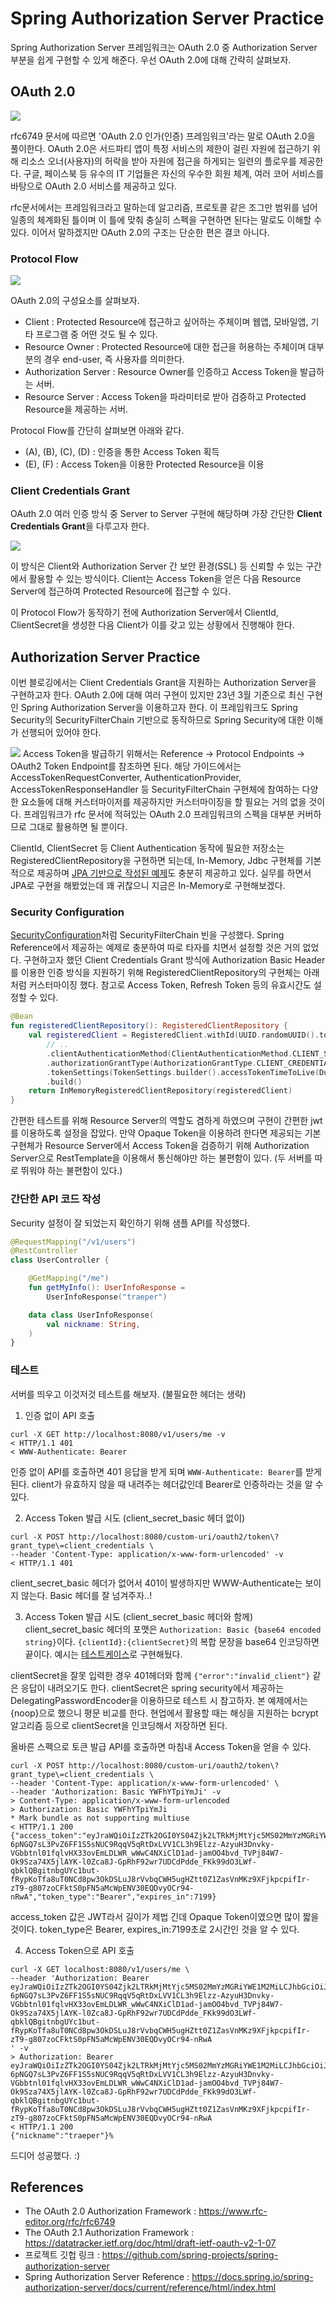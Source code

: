 # Spring Authorization Server Practice
Spring Authorization Server 프레임워크는 OAuth 2.0 중 Authorization Server 부분을 쉽게 구현할 수 있게 해준다.
우선 OAuth 2.0에 대해 간략히 살펴보자. 

## OAuth 2.0
![](./resources/oauth2.png)

rfc6749 문서에 따르면 'OAuth 2.0 인가(인증) 프레임워크'라는 말로 OAuth 2.0을 풀이한다.
OAuth 2.0은 서드파티 앱이 특정 서비스의 제한이 걸린 자원에 접근하기 위해 리소스 오너(사용자)의 허락을 받아 자원에 접근을 하게되는 일련의 플로우를 제공한다.
구글, 페이스북 등 유수의 IT 기업들은 자신의 우수한 회원 체계, 여러 코어 서비스를 바탕으로 OAuth 2.0 서비스를 제공하고 있다.

rfc문서에서는 프레임워크라고 말하는데 알고리즘, 프로토콜 같은 조그만 범위를 넘어 일종의 체계화된 틀이며 이 틀에 맞춰 충실히 스펙을 구현하면 된다는 말로도 이해할 수 있다. 이어서 말하겠지만 OAuth 2.0의 구조는 단순한 편은 결코 아니다.

### Protocol Flow

![](./resources/oauth2-protocol-flow.png)

OAuth 2.0의 구성요소를 살펴보자.
* Client : Protected Resource에 접근하고 싶어하는 주체이며 웹앱, 모바일앱, 기타 프로그램 중 어떤 것도 될 수 있다.
* Resource Owner : Protected Resource에 대한 접근을 허용하는 주체이며 대부분의 경우 end-user, 즉 사용자를 의미한다.
* Authorization Server : Resource Owner를 인증하고 Access Token을 발급하는 서버.
* Resource Server : Access Token을 파라미터로 받아 검증하고 Protected Resource을 제공하는 서버.  

Protocol Flow를 간단히 살펴보면 아래와 같다.
* (A), (B), (C), (D) : 인증을 통한 Access Token 획득
* (E), (F) : Access Token을 이용한 Protected Resource을 이용

### Client Credentials Grant
OAuth 2.0 여러 인증 방식 중 Server to Server 구현에 해당하며 가장 간단한 **Client Credentials Grant**을 다루고자 한다.

![](./resources/client-credentials-grant.png)

이 방식은 Client와 Authorization Server 간 보안 환경(SSL) 등 신뢰할 수 있는 구간에서 활용할 수 있는 방식이다. Client는 Access Token을 얻은 다음 Resource Server에 접근하여 Protected Resource에 접근할 수 있다.

이 Protocol Flow가 동작하기 전에 Authorization Server에서 ClientId, ClientSecret을 생성한 다음 Client가 이를 갖고 있는 상황에서 진행해야 한다.  

## Authorization Server Practice
이번 블로깅에서는 Client Credentials Grant을 지원하는 Authorization Server을 구현하고자 한다. OAuth 2.0에 대해 여러 구현이 있지만 23년 3월 기준으로 최신 구현인 Spring Authorization Server을 이용하고자 한다.
이 프레임워크도 Spring Security의 SecurityFilterChain 기반으로 동작하므로 Spring Security에 대한 이해가 선행되어 있어야 한다.

![](./resources/spring-authorization-server-reference.png)
Access Token을 발급하기 위해서는 Reference -> Protocol Endpoints -> OAuth2 Token Endpoint를 참조하면 된다.
해당 가이드에서는 AccessTokenRequestConverter, AuthenticationProvider, AccessTokenResponseHandler 등 SecurityFilterChain 구현체에 참여하는 다양한 요소들에 대해 커스터마이저를 제공하지만 커스터마이징을 할 필요는 거의 없을 것이다. 프레임워크가 rfc 문서에 적혀있는 OAuth 2.0 프레임워크의 스펙을 대부분 커버하므로 그대로 활용하면 될 뿐이다.

ClientId, ClientSecret 등 Client Authentication 동작에 필요한 저장소는 RegisteredClientRepository을 구현하면 되는데, In-Memory, Jdbc 구현체를 기본적으로 제공하며 [JPA 기반으로 작성된 예제](https://docs.spring.io/spring-authorization-server/docs/current/reference/html/guides/how-to-jpa.html)도 충분히 제공하고 있다. 실무를 하면서 JPA로 구현을 해봤었는데 꽤 귀찮으니 지금은 In-Memory로 구현해보겠다.

### Security Configuration
[SecurityConfiguration](./src/main/kotlin/com/traeper/oauth2/authorization/configuration/SecurityConfiguration.kt)처럼 SecurityFilterChain 빈을 구성했다. Spring Reference에서 제공하는 예제로 충분하여 따로 타자를 치면서 설정할 것은 거의 없었다.
구현하고자 했던 Client Credentials Grant 방식에 Authorization Basic Header를 이용한 인증 방식을 지원하기 위해 RegisteredClientRepository의 구현체는 아래처럼 커스터마이징 했다. 참고로 Access Token, Refresh Token 등의 유효시간도 설정할 수 있다.
```kotlin
@Bean
fun registeredClientRepository(): RegisteredClientRepository {
    val registeredClient = RegisteredClient.withId(UUID.randomUUID().toString())
        // ..
        .clientAuthenticationMethod(ClientAuthenticationMethod.CLIENT_SECRET_BASIC) // Authorization: Basic {base64 encoded String}
        .authorizationGrantType(AuthorizationGrantType.CLIENT_CREDENTIALS) // client_credentials 이용
        .tokenSettings(TokenSettings.builder().accessTokenTimeToLive(Duration.ofHours(2)).build()) // 토큰 2시간 유효
        .build()
    return InMemoryRegisteredClientRepository(registeredClient)
}
```

간편한 테스트를 위해 Resource Server의 역할도 겸하게 하였으며 구현이 간편한 jwt를 이용하도록 설정을 잡았다.
만약 Opaque Token을 이용하려 한다면 제공되는 기본 구현체가 Resource Server에서 Access Token을 검증하기 위해 Authorization Server으로 RestTemplate을 이용해서 통신해야만 하는 불편함이 있다. (두 서버를 따로 뛰워야 하는 불편함이 있다.)

### 간단한 API 코드 작성
Security 설정이 잘 되었는지 확인하기 위해 샘플 API를 작성했다.  

```kotlin
@RequestMapping("/v1/users")
@RestController
class UserController {

    @GetMapping("/me")
    fun getMyInfo(): UserInfoResponse =
        UserInfoResponse("traeper")

    data class UserInfoResponse(
        val nickname: String,
    )
}
```

### 테스트
서버를 띄우고 이것저것 테스트를 해보자. (불필요한 헤더는 생략)

1. 인증 없이 API 호출
```shell
curl -X GET http://localhost:8080/v1/users/me -v
< HTTP/1.1 401
< WWW-Authenticate: Bearer
```
인증 없이 API를 호출하면 401 응답을 받게 되며 `WWW-Authenticate: Bearer`를 받게 된다. client가 유효하지 않을 때 내려주는 헤더값인데 Bearer로 인증하라는 것을 알 수 있다. 

2. Access Token 발급 시도 (client_secret_basic 헤더 없이)
```shell
curl -X POST http://localhost:8080/custom-uri/oauth2/token\?grant_type\=client_credentials \
--header 'Content-Type: application/x-www-form-urlencoded' -v
< HTTP/1.1 401
```
client_secret_basic 헤더가 없어서 401이 발생하지만 WWW-Authenticate는 보이지 않는다. Basic 헤더를 잘 넘겨주자..! 

3. Access Token 발급 시도 (client_secret_basic 헤더와 함께)
client_secret_basic 헤더의 포맷은 `Authorization: Basic {base64 encoded string}`이다.
`{clientId}:{clientSecret}`의 복합 문장을 base64 인코딩하면 끝이다. 예시는 [테스트케이스](./src/test/kotlin/com/traeper/oauth2/authorization/ApplicationTests.kt)로 구현해뒀다.

clientSecret을 잘못 입력한 경우 401헤더와 함께 `{"error":"invalid_client"}` 같은 응답이 내려오기도 한다. clientSecret은 spring security에서 제공하는 DelegatingPasswordEncoder을 이용하므로 테스트 시 참고하자. 본 예제에서는 {noop}으로 했으니 평문 비교를 한다. 현업에서 활용할 때는 해싱을 지원하는 bcrypt 알고리즘 등으로 clientSecret을 인코딩해서 저장하면 된다. 

올바른 스펙으로 토큰 발급 API를 호출하면 마침내 Access Token을 얻을 수 있다.
```shell
curl -X POST http://localhost:8080/custom-uri/oauth2/token\?grant_type\=client_credentials \
--header 'Content-Type: application/x-www-form-urlencoded' \
--header 'Authorization: Basic YWFhYTpiYmJi' -v
> Content-Type: application/x-www-form-urlencoded
> Authorization: Basic YWFhYTpiYmJi
* Mark bundle as not supporting multiuse
< HTTP/1.1 200
{"access_token":"eyJraWQiOiIzZTk2OGI0YS04Zjk2LTRkMjMtYjc5MS02MmYzMGRiYWE1M2MiLCJhbGciOiJSUzI1NiJ9.eyJzdWIiOiJhYWFhIiwiYXVkIjoiYWFhYSIsIm5iZiI6MTY3Nzk1MzQzOSwiaXNzIjoiaHR0cDovL2xvY2FsaG9zdDo4MDgwIiwiZXhwIjoxNjc3OTYwNjM5LCJpYXQiOjE2Nzc5NTM0Mzl9.BApI_joRvSMBcQE4c3U86oJxKwCTf3EGgC-6pNGQ7sL3PvZ6FF1S5sNUC9RqqV5qRtDxLVV1CL3h9Elzz-AzyuH3Dnvky-VGbbtnl01fqlvHX33ovEmLDLWR_wWwC4NXiClD1ad-jamOO4bvd_TVPj84W7-Ok9Sza74X5jlAYK-l0Zca8J-GpRhF92wr7UDCdPdde_FKk99dO3LWf-qbklQBgitnbgUYc1but-fRypKoTfa8uT0NCd8pw3OkDSLuJ8rVvbqCWH5ugHZtt0Z1ZasVnMKz9XFjkpcpifIr-zT9-g807zoCFktS0pFN5aMcWpENV30EQDvyOCr94-nRwA","token_type":"Bearer","expires_in":7199}
```
access_token 값은 JWT라서 길이가 제법 긴데 Opaque Token이였으면 많이 짧을 것이다. token_type은 Bearer, expires_in:7199초로 2시간인 것을 알 수 있다.

4. Access Token으로 API 호출
```shell
curl -X GET localhost:8080/v1/users/me \
--header 'Authorization: Bearer eyJraWQiOiIzZTk2OGI0YS04Zjk2LTRkMjMtYjc5MS02MmYzMGRiYWE1M2MiLCJhbGciOiJSUzI1NiJ9.eyJzdWIiOiJhYWFhIiwiYXVkIjoiYWFhYSIsIm5iZiI6MTY3Nzk1MzQzOSwiaXNzIjoiaHR0cDovL2xvY2FsaG9zdDo4MDgwIiwiZXhwIjoxNjc3OTYwNjM5LCJpYXQiOjE2Nzc5NTM0Mzl9.BApI_joRvSMBcQE4c3U86oJxKwCTf3EGgC-6pNGQ7sL3PvZ6FF1S5sNUC9RqqV5qRtDxLVV1CL3h9Elzz-AzyuH3Dnvky-VGbbtnl01fqlvHX33ovEmLDLWR_wWwC4NXiClD1ad-jamOO4bvd_TVPj84W7-Ok9Sza74X5jlAYK-l0Zca8J-GpRhF92wr7UDCdPdde_FKk99dO3LWf-qbklQBgitnbgUYc1but-fRypKoTfa8uT0NCd8pw3OkDSLuJ8rVvbqCWH5ugHZtt0Z1ZasVnMKz9XFjkpcpifIr-zT9-g807zoCFktS0pFN5aMcWpENV30EQDvyOCr94-nRwA
' -v
> Authorization: Bearer eyJraWQiOiIzZTk2OGI0YS04Zjk2LTRkMjMtYjc5MS02MmYzMGRiYWE1M2MiLCJhbGciOiJSUzI1NiJ9.eyJzdWIiOiJhYWFhIiwiYXVkIjoiYWFhYSIsIm5iZiI6MTY3Nzk1MzQzOSwiaXNzIjoiaHR0cDovL2xvY2FsaG9zdDo4MDgwIiwiZXhwIjoxNjc3OTYwNjM5LCJpYXQiOjE2Nzc5NTM0Mzl9.BApI_joRvSMBcQE4c3U86oJxKwCTf3EGgC-6pNGQ7sL3PvZ6FF1S5sNUC9RqqV5qRtDxLVV1CL3h9Elzz-AzyuH3Dnvky-VGbbtnl01fqlvHX33ovEmLDLWR_wWwC4NXiClD1ad-jamOO4bvd_TVPj84W7-Ok9Sza74X5jlAYK-l0Zca8J-GpRhF92wr7UDCdPdde_FKk99dO3LWf-qbklQBgitnbgUYc1but-fRypKoTfa8uT0NCd8pw3OkDSLuJ8rVvbqCWH5ugHZtt0Z1ZasVnMKz9XFjkpcpifIr-zT9-g807zoCFktS0pFN5aMcWpENV30EQDvyOCr94-nRwA
< HTTP/1.1 200
{"nickname":"traeper"}%
```

드디어 성공했다. :)

## References
* The OAuth 2.0 Authorization Framework : https://www.rfc-editor.org/rfc/rfc6749
* The OAuth 2.1 Authorization Framework : https://datatracker.ietf.org/doc/html/draft-ietf-oauth-v2-1-07
* 프로젝트 깃헙 링크 : https://github.com/spring-projects/spring-authorization-server
* Spring Authorization Server Reference : https://docs.spring.io/spring-authorization-server/docs/current/reference/html/index.html